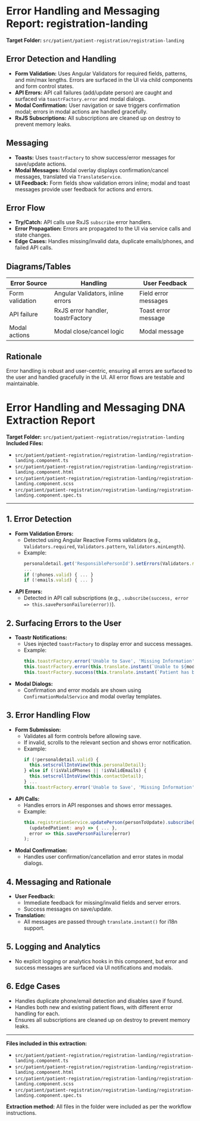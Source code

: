 # Error Handling and Messaging Report: registration-landing

**Target Folder:** `src/patient/patient-registration/registration-landing`

## Error Detection and Handling
- **Form Validation:** Uses Angular Validators for required fields, patterns, and min/max lengths. Errors are surfaced in the UI via child components and form control states.
- **API Errors:** API call failures (add/update person) are caught and surfaced via `toastrFactory.error` and modal dialogs.
- **Modal Confirmation:** User navigation or save triggers confirmation modal; errors in modal actions are handled gracefully.
- **RxJS Subscriptions:** All subscriptions are cleaned up on destroy to prevent memory leaks.

## Messaging
- **Toasts:** Uses `toastrFactory` to show success/error messages for save/update actions.
- **Modal Messages:** Modal overlay displays confirmation/cancel messages, translated via `TranslateService`.
- **UI Feedback:** Form fields show validation errors inline; modal and toast messages provide user feedback for actions and errors.

## Error Flow
- **Try/Catch:** API calls use RxJS `subscribe` error handlers.
- **Error Propagation:** Errors are propagated to the UI via service calls and state changes.
- **Edge Cases:** Handles missing/invalid data, duplicate emails/phones, and failed API calls.

## Diagrams/Tables
| Error Source | Handling | User Feedback |
|--------------|----------|--------------|
| Form validation | Angular Validators, inline errors | Field error messages |
| API failure | RxJS error handler, toastrFactory | Toast error message |
| Modal actions | Modal close/cancel logic | Modal message |

## Rationale
Error handling is robust and user-centric, ensuring all errors are surfaced to the user and handled gracefully in the UI. All error flows are testable and maintainable.
# Error Handling and Messaging DNA Extraction Report

**Target Folder:** `src/patient/patient-registration/registration-landing`
**Included Files:**
- `src/patient/patient-registration/registration-landing/registration-landing.component.ts`
- `src/patient/patient-registration/registration-landing/registration-landing.component.html`
- `src/patient/patient-registration/registration-landing/registration-landing.component.scss`
- `src/patient/patient-registration/registration-landing/registration-landing.component.spec.ts`

---

## 1. Error Detection

- **Form Validation Errors:**
  - Detected using Angular Reactive Forms validators (e.g., `Validators.required`, `Validators.pattern`, `Validators.minLength`).
  - Example:
    ```typescript
    personaldetail.get('ResponsiblePersonId').setErrors(Validators.required);
    ...
    if (!phones.valid) { ... }
    if (!emails.valid) { ... }
    ```
- **API Errors:**
  - Detected in API call subscriptions (e.g., `.subscribe(success, error => this.savePersonFailure(error))`).

## 2. Surfacing Errors to the User

- **Toastr Notifications:**
  - Uses injected `toastrFactory` to display error and success messages.
  - Example:
    ```typescript
    this.toastrFactory.error('Unable to Save', 'Missing Information');
    this.toastrFactory.error(this.translate.instant(`Unable to ${mode} patient.`), this.translate.instant('Server Error'));
    this.toastrFactory.success(this.translate.instant(`Patient has been ${mode} successfully.`), this.translate.instant('Success'));
    ```
- **Modal Dialogs:**
  - Confirmation and error modals are shown using `ConfirmationModalService` and modal overlay templates.

## 3. Error Handling Flow

- **Form Submission:**
  - Validates all form controls before allowing save.
  - If invalid, scrolls to the relevant section and shows error notification.
  - Example:
    ```typescript
    if (!personaldetail.valid) {
      this.setscrollIntoView(this.personalDetail);
    } else if (!isValidPhones || !isValidEmails) {
      this.setscrollIntoView(this.contactDetail);
    } ...
    this.toastrFactory.error('Unable to Save', 'Missing Information');
    ```
- **API Calls:**
  - Handles errors in API responses and shows error messages.
  - Example:
    ```typescript
    this.registrationService.updatePerson(personToUpdate).subscribe(
      (updatedPatient: any) => { ... },
      error => this.savePersonFailure(error)
    );
    ```
- **Modal Confirmation:**
  - Handles user confirmation/cancellation and error states in modal dialogs.

## 4. Messaging and Rationale

- **User Feedback:**
  - Immediate feedback for missing/invalid fields and server errors.
  - Success messages on save/update.
- **Translation:**
  - All messages are passed through `translate.instant()` for i18n support.

## 5. Logging and Analytics

- No explicit logging or analytics hooks in this component, but error and success messages are surfaced via UI notifications and modals.

## 6. Edge Cases

- Handles duplicate phone/email detection and disables save if found.
- Handles both new and existing patient flows, with different error handling for each.
- Ensures all subscriptions are cleaned up on destroy to prevent memory leaks.

---

**Files included in this extraction:**
- `src/patient/patient-registration/registration-landing/registration-landing.component.ts`
- `src/patient/patient-registration/registration-landing/registration-landing.component.html`
- `src/patient/patient-registration/registration-landing/registration-landing.component.scss`
- `src/patient/patient-registration/registration-landing/registration-landing.component.spec.ts`

**Extraction method:** All files in the folder were included as per the workflow instructions.
